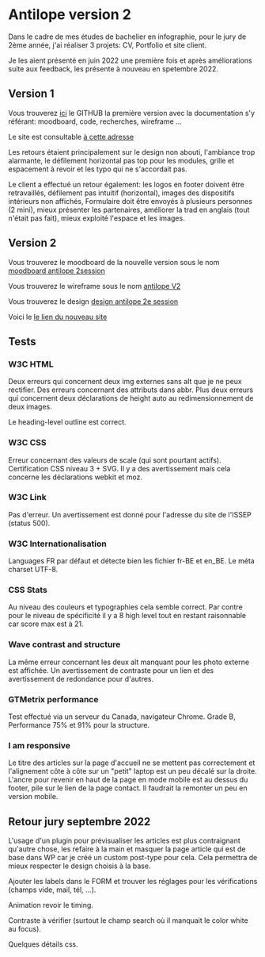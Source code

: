 # Antilope version 2

Dans le cadre de mes études de bachelier en infographie, pour le jury de 2ème année, j'ai réaliser 3 projets: CV, Portfolio et site client.

Je les aient présenté en juin 2022 une première fois et après améliorations suite aux feedback, les présente à nouveau en spetembre 2022.

## Version 1

Vous trouverez [ici](https://github.com/AlineDB/projet_Antilope) le GITHUB la première version avec la documentation s'y référant: moodboard, code, recherches, wireframe ...

Le site est consultable [à cette adresse](https://antilope.aline-db.be/fr/)

Les retours étaient principalement sur le design non abouti, l'ambiance trop alarmante, le défilement horizontal pas top pour les modules,
grille et espacement à revoir et les typo qui ne s'accordait pas.

Le client a effectué un retour également: les logos en footer doivent être retravaillés, défilement pas intuitif (horizontal), images des dispositifs
intérieurs non affichés, Formulaire doit être envoyés à plusieurs personnes (2 mini), mieux présenter les partenaires, améliorer la trad en anglais (tout n'était pas fait),
mieux exploité l'espace et les images.

## Version 2

Vous trouverez le moodboard de la nouvelle version sous le nom [moodboard antilope 2session](https://github.com/AlineDB/antilope-V2/tree/main/Doc)

Vous trouverez le wireframe sous le nom [antilope V2](https://github.com/AlineDB/antilope-V2/tree/main/Doc)

Vous trouverez le design [design antilope 2e session](https://github.com/AlineDB/antilope-V2/tree/main/Doc)

Voici le [le lien du nouveau site](https://breathe-antilope.aline-db.be)

## Tests

### W3C HTML 
Deux erreurs qui concernent deux img externes sans alt que je ne peux rectifier. Des erreurs concernant des attributs dans abbr.
Plus deux erreurs qui concernent deux déclarations de height auto au redimensionnement de deux images.

Le heading-level outline est correct.

### W3C CSS

Erreur concernant des valeurs de scale (qui sont pourtant actifs). Certification CSS niveau 3 + SVG. Il y a des avertissement mais cela concerne les déclarations webkit et moz.

### W3C Link

Pas d'erreur. Un avertissement est donné pour l'adresse du site de l'ISSEP (status 500).

### W3C Internationalisation

Languages FR par défaut et détecte bien les fichier fr-BE et en_BE. Le méta charset UTF-8.

### CSS Stats

Au niveau des couleurs et typographies cela semble correct. Par contre pour le niveau de spécificité il y a 8 high level tout en restant raisonnable car score max est à 21.

### Wave contrast and structure

La même erreur concernant les deux alt manquant pour les photo externe est affichée. Un avertissement de contraste pour un lien et des avertissement de redondance pour d'autres.


### GTMetrix performance

Test effectué via un serveur du Canada, navigateur Chrome.
Grade B, Performance 75% et 91% pour la structure. 


### I am responsive

Le titre des articles sur la page d'accueil ne se mettent pas correctement et l'alignement côte à côte sur un "petit" laptop est un peu décalé sur la droite.
L'ancre pour revenir en haut de la page en mode mobile est au dessus du footer, pile sur le lien de la page contact. Il faudrait la remonter un peu en version mobile.


## Retour jury septembre 2022

L'usage d'un plugin pour prévisualiser les articles est plus contraignant qu'autre chose, les refaire à la main et masquer la page article qui est de base
dans WP car je créé un custom post-type pour cela. Cela permettra de mieux respecter le design choisis à la base.

Ajouter les labels dans le FORM et trouver les réglages pour les vérifications (champs vide, mail, tél, ...).

Animation revoir le timing. 

Contraste à vérifier (surtout le champ search où il manquait le color white au focus).

Quelques détails css.
